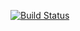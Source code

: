 [![Build Status](https://travis-ci.org/ryu9827/Mothership-contracts.svg?branch=master)](https://travis-ci.org/ryu9827/Mothership-contracts)